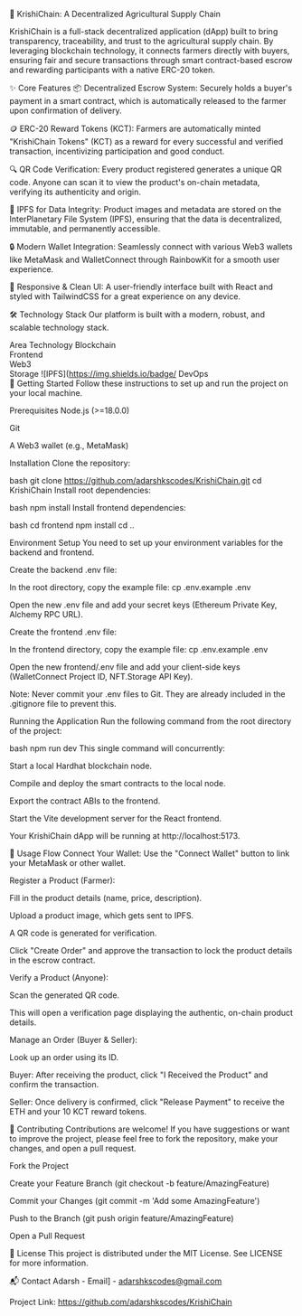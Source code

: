 🌾 KrishiChain: A Decentralized Agricultural Supply Chain

KrishiChain is a full-stack decentralized application (dApp) built to bring transparency, traceability, and trust to the agricultural supply chain. By leveraging blockchain technology, it connects farmers directly with buyers, ensuring fair and secure transactions through smart contract-based escrow and rewarding participants with a native ERC-20 token.


✨ Core Features
📦 Decentralized Escrow System: Securely holds a buyer's payment in a smart contract, which is automatically released to the farmer upon confirmation of delivery.

🪙 ERC-20 Reward Tokens (KCT): Farmers are automatically minted "KrishiChain Tokens" (KCT) as a reward for every successful and verified transaction, incentivizing participation and good conduct.

🔍 QR Code Verification: Every product registered generates a unique QR code. Anyone can scan it to view the product's on-chain metadata, verifying its authenticity and origin.

📁 IPFS for Data Integrity: Product images and metadata are stored on the InterPlanetary File System (IPFS), ensuring that the data is decentralized, immutable, and permanently accessible.

🔒 Modern Wallet Integration: Seamlessly connect with various Web3 wallets like MetaMask and WalletConnect through RainbowKit for a smooth user experience.

📱 Responsive & Clean UI: A user-friendly interface built with React and styled with TailwindCSS for a great experience on any device.


🛠️ Technology Stack
Our platform is built with a modern, robust, and scalable technology stack.

Area	Technology
Blockchain	
Frontend	
Web3	
Storage	![IPFS](https://img.shields.io/badge/
DevOps	
🚀 Getting Started
Follow these instructions to set up and run the project on your local machine.

Prerequisites
Node.js (>=18.0.0)

Git

A Web3 wallet (e.g., MetaMask)

Installation
Clone the repository:

bash
git clone https://github.com/adarshkscodes/KrishiChain.git
cd KrishiChain
Install root dependencies:

bash
npm install
Install frontend dependencies:

bash
cd frontend
npm install
cd .. 

Environment Setup
You need to set up your environment variables for the backend and frontend.

Create the backend .env file:

In the root directory, copy the example file: cp .env.example .env

Open the new .env file and add your secret keys (Ethereum Private Key, Alchemy RPC URL).

Create the frontend .env file:

In the frontend directory, copy the example file: cp .env.example .env

Open the new frontend/.env file and add your client-side keys (WalletConnect Project ID, NFT.Storage API Key).

Note: Never commit your .env files to Git. They are already included in the .gitignore file to prevent this.

Running the Application
Run the following command from the root directory of the project:

bash
npm run dev
This single command will concurrently:

Start a local Hardhat blockchain node.

Compile and deploy the smart contracts to the local node.

Export the contract ABIs to the frontend.

Start the Vite development server for the React frontend.

Your KrishiChain dApp will be running at http://localhost:5173.

📖 Usage Flow
Connect Your Wallet: Use the "Connect Wallet" button to link your MetaMask or other wallet.

Register a Product (Farmer):

Fill in the product details (name, price, description).

Upload a product image, which gets sent to IPFS.

A QR code is generated for verification.

Click "Create Order" and approve the transaction to lock the product details in the escrow contract.

Verify a Product (Anyone):

Scan the generated QR code.

This will open a verification page displaying the authentic, on-chain product details.

Manage an Order (Buyer & Seller):

Look up an order using its ID.

Buyer: After receiving the product, click "I Received the Product" and confirm the transaction.

Seller: Once delivery is confirmed, click "Release Payment" to receive the ETH and your 10 KCT reward tokens.

🤝 Contributing
Contributions are welcome! If you have suggestions or want to improve the project, please feel free to fork the repository, make your changes, and open a pull request.

Fork the Project

Create your Feature Branch (git checkout -b feature/AmazingFeature)

Commit your Changes (git commit -m 'Add some AmazingFeature')

Push to the Branch (git push origin feature/AmazingFeature)

Open a Pull Request

📜 License
This project is distributed under the MIT License. See LICENSE for more information.

📬 Contact
Adarsh - Email] - adarshkscodes@gmail.com

Project Link: https://github.com/adarshkscodes/KrishiChain
